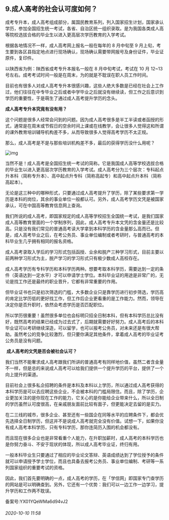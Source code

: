 ## 9.成人高考的社会认可度如何？
成考专升本，成人高考组成部分，属国民教育系列，列入国家招生计划，国家承认学历，参加全国招生统一考试，各省、自治区统一组织录取。是为我国各类成人高等院校选拔合格的毕业生以进入更高层次学历教育的入学考试。


根据各地情况不一样，成人高考网上报名一般在每年的 8 月中旬至 9 月上旬，考生要到各区县指定地点进行现场确认，现场确认需要带网报号及身份证件，毕业证原件，复印件。


以陕西省为例：陕西省成考专升本报名一般在 8 月中旬考试，考试在 10 月 12~13 号左右。成考考试时间一般是在周末，为的就是不耽误在职人员工作时间。


目前也有很多人对成人高考专升本很感兴趣，这些人绝大多数是已经在社会上工作过，他们往往在中专毕业之后或者中学毕业之后就没有继续读，但工作之后意识到学历的重要性，于是萌生了通过成人高考提升学历的念头。


**成人高考专升本究竟有没有用？**


这个问题是很多人经常会问到的问题。因为成人高考很多是半工半读或者函授的形式，通常是在周末或节假日的空余时间上课或在线教学，会让很多人觉得这和所谓的课外教育培训辅导机构差不多，从而导致很多人觉得高考学历不太正规。


那么，成人高考是不是与那些培训机构差不多，最后的获得学历没什么用呢？


![img](https://pic3.zhimg.com/v2-8293da24615e6c3cb1439c971c05a812.webp)

当然不是！成人高考是全国招生统一考试的简称。它是我国成人高等学校选拔合格的毕业生以进入更高层次学历教育的入学考试。成人高考分为三个层次：专科起点升本科（简称专升本）、高中起点升专科（简称高起专）和高中起点升本科（简称高起本）。


无论是这三种中的哪种形式，只要通过成人高考提升了学历，除了某些要求第一学历是本科的岗位，其余的事业单位一般都认可。另外，成人高考学历文凭是被国家承认，可在中国高等教育信息网上查询。


我们所说的成人高考，即国家规定的成人高等学校招生全国统一考试，是我们国家成人高等教育里面的一个学制序列，因此，成人高考专升本文凭的含金量还是比较高。只是没有我们常见的普通高考读大学拿到本科学历的含金量那么高而已。但是，成人高考毕业之后，在考公务员、事业单位编制或者考研时，与普通高考的本科毕业生几乎拥有相同的报名资格。


成人高考录取入学后的学习形式包括函授、业余和脱产三种学习形式，目前主要以前两种学习形式为主，脱产学习的学习形式只有极少数成人高校存在。


成人高考学历有专科学历和本科学历两种。想要考取本科学历，需要达到一定的条件（英语达到一定水平）才可以申请学士学位。本科毕业证的用途是非常广的，无论是找工作还是最终的职业晋升，它都有非常重要的作用。


但毕业证书也只是初次筛选的门槛，大多数企业只是靠学历进行初步筛选，学历高的肯定比学历低的更好找工作，但工作后企业更看重的是工作能力。然而，领导在决定你是否升职时，依然会考虑学历是否匹配职位。


所以学历很重要！虽然很多单位也会标明只招全日制本科，但有本科学历总比没有好，既然高考的结果已经成为过去式了，后期就需要好好努力。成人高考后的本科毕业证可以考研继续深造，可以留学，也可以报考公务员，对未来还是有很大帮助。虽然考公的竞争比较激烈，但只要你满足其他条件，拿着成人高考的毕业证考公务员是没有问题。


 **成人高考的文凭是否会被社会认可？**


我们当然不能奢求成人高考跟我们所讲的普通高考有同样地价值，虽然二者含金量不一样，但是总的来说成人高考可以给我们提供一个提升学历的平台，提供了一个向上提升的渠道。


目前社会上很多私企招聘的条件是本科及本科以上学历，所以通过成人高考获得的本科学历是可以去应聘这些企业，不会被本科的门槛局限住。而且，除了学历，企业更加关注的是你现在工作的能力，它关心的是你能给企业带来什么，所以全日制的学历虽然认可度很高，在亲戚朋友面前比较有面子，但更能决定去留的是实力。


在二三线的城市，很多企业、甚至还有一些国企在同等水平的应聘条件下，都会优先选择全日制学历，但这并不是说成人高考就完全没有价值。试想一下，如果你没有成人高考本科学历，只有专科学历，那你连简历入围的机会都没有。


而且现在很多企业也是非常看重个人能力，在升职加薪时，成人高考的本科学历也是你努力奋斗、不安于现状的体现，所以成人高考毕业证，终归有用。


一般本科毕业生只要通过了相应的毕业论文答辩、英语成绩达到了学位授予的条件就可以申请授予学士学位，而且也具备去报考公务员、事业单位编制、考研等一系列国家组织的重要考试的资格。


因此，我们首先要明确的一点，成人高考的学历，在「学信网」即国家专门查学历的网站是可以明确查到。另外，它还有一个优势：我们可以一边工作一边学习，提升学历和工作两不耽误。


备案号:YX01YQeWMa6d94vJ2


###### 2020-10-10 11:58
